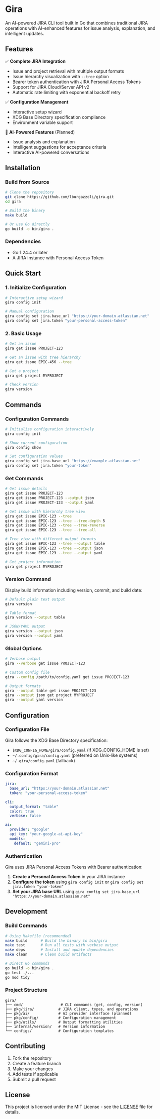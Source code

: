 # Gira

An AI-powered JIRA CLI tool built in Go that combines traditional JIRA operations with AI-enhanced features for issue analysis, explanation, and intelligent updates.

## Features

✅ **Complete JIRA Integration**
- Issue and project retrieval with multiple output formats
- Issue hierarchy visualization with `--tree` option
- Bearer token authentication with JIRA Personal Access Tokens
- Support for JIRA Cloud/Server API v2
- Automatic rate limiting with exponential backoff retry


✅ **Configuration Management**
- Interactive setup wizard
- XDG Base Directory specification compliance
- Environment variable support

🚧 **AI-Powered Features** (Planned)
- Issue analysis and explanation
- Intelligent suggestions for acceptance criteria
- Interactive AI-powered conversations

## Installation

### Build from Source

```bash
# Clone the repository
git clone https://github.com/lburgazzoli/gira.git
cd gira

# Build the binary
make build

# Or use Go directly
go build -o bin/gira .
```

### Dependencies

- Go 1.24.4 or later
- A JIRA instance with Personal Access Token

## Quick Start

### 1. Initialize Configuration

```bash
# Interactive setup wizard
gira config init

# Manual configuration
gira config set jira.base_url "https://your-domain.atlassian.net"
gira config set jira.token "your-personal-access-token"
```

### 2. Basic Usage

```bash
# Get an issue
gira get issue PROJECT-123

# Get an issue with tree hierarchy
gira get issue EPIC-456 --tree

# Get a project
gira get project MYPROJECT

# Check version
gira version
```

## Commands

### Configuration Commands

```bash
# Initialize configuration interactively
gira config init

# Show current configuration
gira config show

# Set configuration values
gira config set jira.base_url "https://example.atlassian.net"
gira config set jira.token "your-token"
```

### Get Commands

```bash
# Get issue details
gira get issue PROJECT-123
gira get issue PROJECT-123 --output json
gira get issue PROJECT-123 --output yaml

# Get issue with hierarchy tree view
gira get issue EPIC-123 --tree
gira get issue EPIC-123 --tree --tree-depth 5
gira get issue EPIC-123 --tree --tree-reverse
gira get issue EPIC-123 --tree --tree-all

# Tree view with different output formats
gira get issue EPIC-123 --tree --output table
gira get issue EPIC-123 --tree --output json
gira get issue EPIC-123 --tree --output yaml

# Get project information
gira get project MYPROJECT
```

### Version Command

Display build information including version, commit, and build date:

```bash
# Default plain text output
gira version

# Table format
gira version --output table

# JSON/YAML output
gira version --output json
gira version --output yaml
```


### Global Options

```bash
# Verbose output
gira --verbose get issue PROJECT-123

# Custom config file
gira --config /path/to/config.yaml get issue PROJECT-123

# Output formats
gira --output table get issue PROJECT-123
gira --output json get project MYPROJECT
gira --output yaml version
```

## Configuration

### Configuration File

Gira follows the XDG Base Directory specification:

- `$XDG_CONFIG_HOME/gira/config.yaml` (if XDG_CONFIG_HOME is set)
- `~/.config/gira/config.yaml` (preferred on Unix-like systems)  
- `~/.gira/config.yaml` (fallback)

### Configuration Format

```yaml
jira:
  base_url: "https://your-domain.atlassian.net"
  token: "your-personal-access-token"

cli:
  output_format: "table"
  color: true
  verbose: false

ai:
  provider: "google"
  api_key: "your-google-ai-api-key"
  models:
    default: "gemini-pro"
```

### Authentication

Gira uses JIRA Personal Access Tokens with Bearer authentication:

1. **Create a Personal Access Token** in your JIRA instance
2. **Configure the token** using `gira config init` or `gira config set jira.token "your-token"`
3. **Set your JIRA base URL** using `gira config set jira.base_url "https://your-domain.atlassian.net"`


## Development

### Build Commands

```bash
# Using Makefile (recommended)
make build      # Build the binary to bin/gira
make test       # Run all tests with verbose output  
make deps       # Install and update dependencies
make clean      # Clean build artifacts

# Direct Go commands
go build -o bin/gira .
go test ./...
go mod tidy
```

### Project Structure

```
gira/
├── cmd/                 # CLI commands (get, config, version)
├── pkg/jira/           # JIRA client, types, and operations
├── pkg/ai/             # AI provider interface (planned)
├── pkg/config/         # Configuration management
├── pkg/utils/          # Output formatting utilities  
├── internal/version/   # Version information
└── configs/            # Configuration templates
```

## Contributing

1. Fork the repository
2. Create a feature branch
3. Make your changes
4. Add tests if applicable
5. Submit a pull request

## License

This project is licensed under the MIT License - see the [LICENSE](LICENSE) file for details.